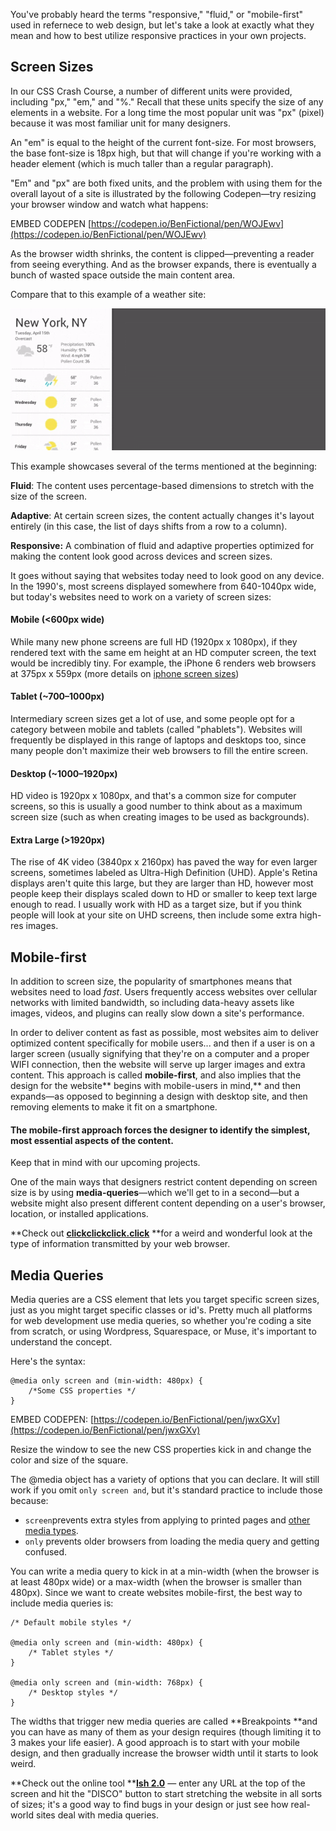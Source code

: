 You've probably heard the terms "responsive," "fluid," or "mobile-first" used in refernece to web design, but let's take a look at exactly what they mean and how to best utilize responsive practices in your own projects.

## Screen Sizes

In our CSS Crash Course, a number of different units were provided, including "px," "em," and "%." Recall that these units specify the size of any elements in a website. For a long time the most popular unit was "px" \(pixel\) because it was most familiar unit for many designers.

An "em" is equal to the height of the current font-size. For most browsers, the base font-size is 18px high, but that will change if you're working with a header element \(which is much taller than a regular paragraph\).

"Em" and "px" are both fixed units, and the problem with using them for the overall layout of a site is illustrated by the following Codepen—try resizing your browser window and watch what happens:

EMBED CODEPEN [https://codepen.io/BenFictional/pen/WOJEwv](https://codepen.io/BenFictional/pen/WOJEwv)

As the browser width shrinks, the content is clipped—preventing a reader from seeing everything. And as the browser expands, there is eventually a bunch of wasted space outside the main content area.

Compare that to this example of a weather site:

![](/unit-2/lesson-3/responsive-demo.gif)

This example showcases several of the terms mentioned at the beginning:

**Fluid**: The content uses percentage-based dimensions to stretch with the size of the screen.

**Adaptive**: At certain screen sizes, the content actually changes it's layout entirely \(in this case, the list of days shifts from a row to a column\).

**Responsive:** A combination of fluid and adaptive properties optimized for making the content look good across devices and screen sizes.

It goes without saying that websites today need to look good on any device. In the 1990's, most screens displayed somewhere from 640-1040px wide, but today's websites need to work on a variety of screen sizes:

#### Mobile \(&lt;600px wide\)

While many new phone screens are full HD \(1920px x 1080px\), if they rendered text with the same em height at an HD computer screen, the text would be incredibly tiny. For example, the iPhone 6 renders web browsers at 375px x 559px \(more details on [iphone screen sizes](http://www.kylejlarson.com/blog/iphone-6-screen-size-web-design-tips/)\)

#### Tablet \(~700–1000px\)

Intermediary screen sizes get a lot of use, and some people opt for a category between mobile and tablets \(called "phablets"\). Websites will frequently be displayed in this range of laptops and desktops too, since many people don't maximize their web browsers to fill the entire screen.

#### Desktop \(~1000–1920px\)

HD video is 1920px x 1080px, and that's a common size for computer screens, so this is usually a good number to think about as a maximum screen size \(such as when creating images to be used as backgrounds\).

#### Extra Large \(&gt;1920px\)

The rise of 4K video \(3840px x 2160px\) has paved the way for even larger screens, sometimes labeled as Ultra-High Definition \(UHD\). Apple's Retina displays aren't quite this large, but they are larger than HD, however most people keep their displays scaled down to HD or smaller to keep text large enough to read. I usually work with HD as a target size, but if you think people will look at your site on UHD screens, then include some extra high-res images.

## Mobile-first

In addition to screen size, the popularity of smartphones means that websites need to load _fast_. Users frequently access websites over cellular networks with limited bandwidth, so including data-heavy assets like images, videos, and plugins can really slow down a site's performance.

In order to deliver content as fast as possible, most websites aim to deliver optimized content specifically for mobile users... and then if a user is on a larger screen \(usually signifying that they're on a computer and a proper WIFI connection, then the website will serve up larger images and extra content. This approach is called **mobile-first**, and also implies that the design for the website** begins with mobile-users in mind,** and then expands—as opposed to beginning a design with desktop site, and then removing elements to make it fit on a smartphone.

#### The mobile-first approach forces the designer to identify the simplest, most essential aspects of the content.

Keep that in mind with our upcoming projects.

One of the main ways that designers restrict content depending on screen size is by using **media-queries**—which we'll get to in a second—but a website might also present different content depending on a user's browser, location, or installed applications.

**Check out **[**clickclickclick.click**](https://clickclickclick.click/#0ceb8962712a9ca28de290b4264c72da)** **for a weird and wonderful look at the type of information transmitted by your web browser.

## Media Queries

Media queries are a CSS element that lets you target specific screen sizes, just as you might target specific classes or id's. Pretty much all platforms for web development use media queries, so whether you're coding a site from scratch, or using Wordpress, Squarespace, or Muse, it's important to understand the concept.

Here's the syntax:

```
@media only screen and (min-width: 480px) {
    /*Some CSS properties */
}
```

EMBED CODEPEN: [https://codepen.io/BenFictional/pen/jwxGXv](https://codepen.io/BenFictional/pen/jwxGXv)

Resize the window to see the new CSS properties kick in and change the color and size of the square.

The @media object has a variety of options that you can declare. It will still work if you omit  `only screen and`, but it's standard practice to include those because:

* `screen`prevents extra styles from applying to printed pages and [other media types](https://www.w3schools.com/cssref/css3_pr_mediaquery.asp).
* `only` prevents older browsers from loading the media query and getting confused. 

You can write a media query to kick in at a min-width \(when the browser is at least 480px wide\) or a max-width \(when the browser is smaller than 480px\). Since we want to create websites mobile-first, the best way to include media queries is:

```
/* Default mobile styles */

@media only screen and (min-width: 480px) {
    /* Tablet styles */
}

@media only screen and (min-width: 768px) {
    /* Desktop styles */
}
```

The widths that trigger new media queries are called **Breakpoints **and you can have as many of them as your design requires \(though limiting it to 3 makes your life easier\). A good approach is to start with your mobile design, and then gradually increase the browser width until it starts to look weird.

**Check out the online tool **[**Ish 2.0**](http://bradfrost.com/demo/ish/) — enter any URL at the top of the screen and hit the "DISCO" button to start stretching the website in all sorts of sizes; it's a good way to find bugs in your design or just see how real-world sites deal with media queries.

